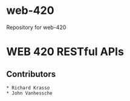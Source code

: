# web-420
Repository for web-420

# WEB 420 RESTful APIs

## Contributors
    * Richard Krasso
    * John Vanhessche
